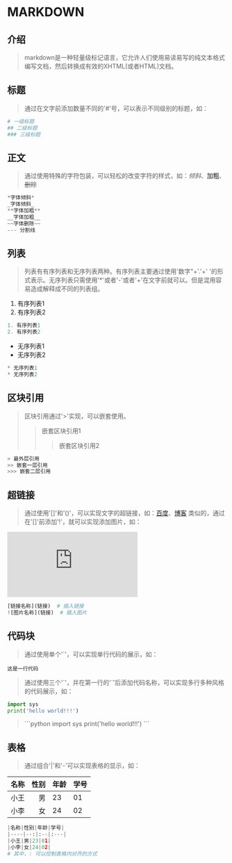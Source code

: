 # MARKDOWN

## 介绍

>markdown是一种轻量级标记语言，它允许人们使用易读易写的纯文本格式编写文档，然后转换成有效的XHTML(或者HTML)文档。

## 标题

>通过在文字前添加数量不同的'\#'号，可以表示不同级别的标题，如：

```python
# 一级标题
## 二级标题
### 三级标题
```

## 正文

>通过使用特殊的字符包装，可以轻松的改变字符的样式，如：*倾斜*、**加粗**、~~删除~~

```python
*字体倾斜*
_字体倾斜_
**字体加粗**
__字体加粗__
~~字体删除~~
--- 分割线
```

## 列表

> 列表有有序列表和无序列表两种。有序列表主要通过使用'数字"+'\.'+' '的形式表示。无序列表只需使用'\*'或者'\-'或者'\+'在文字前就可以。但是混用容易造成解释成不同的列表组。

1. 有序列表1
2. 有序列表2

```python
1. 有序列表1
2. 有序列表2
```

* 无序列表1
* 无序列表2

```python
* 无序列表1
* 无序列表2
```

## 区块引用

> 区块引用通过'\>'实现，可以嵌套使用。
>> 嵌套区块引用1
>>> 嵌套区块引用2

```python
> 最外层引用
>> 嵌套一层引用
>>> 嵌套二层引用
```

## 超链接

> 通过使用'\[\]'和'\(\)'，可以实现文字的超链接，如：[百度](https://www.baidu.com)、[博客](https://www.cnblogs.com/zk71124720/)
> 类似的，通过在'\[\]'前添加'\!'，就可以实现添加图片，如：

![bunner](http://cover.acfunwiki.org/cover.php)

```python
[链接名称](链接)  # 插入链接
![图片名称](链接)  # 插入图片
```

## 代码块

> 通过使用单个'\`'，可以实现单行代码的展示，如：

`这是一行代码`

> 通过使用三个'\`'，并在第一行的'\`'后添加代码名称，可以实现多行多种风格的代码展示，如：

```python
import sys
print('hello world!!!')
```

> \`\`\`python
> import sys
> print('hello world!!!')
> \`\`\`

## 表格

> 通过组合'|'和'\-'可以实现表格的显示，如：

|名称|性别|年龄|学号|
|----|--:|:--|:---|
|小王|男|23|01|
|小李|女|24|02|

```python
|名称|性别|年龄|学号|
|----|--:|:--|:---|
|小王|男|23|01|
|小李|女|24|02|
# 其中，: 可以控制表格内对齐的方式
```
